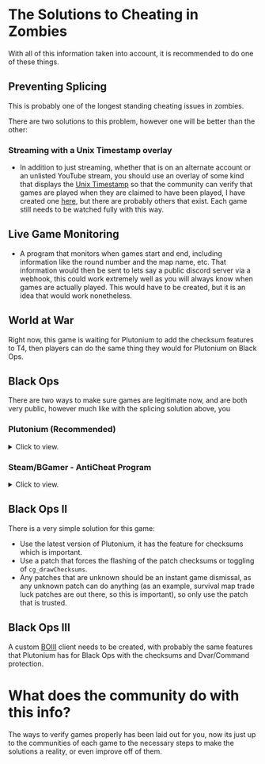 # The Solutions to Cheating in Zombies
With all of this information taken into account, it is recommended to do one of these things.

## Preventing Splicing
This is probably one of the longest standing cheating issues in zombies.

There are two solutions to this problem, however one will be better than the other:

### Streaming with a Unix Timestamp overlay
- In addition to just streaming, whether that is on an alternate account or an unlisted YouTube stream, you should use an overlay of some kind that displays the [Unix Timestamp](https://www.epochconverter.com) so that the community can verify that games are played when they are claimed to have been played, I have created one [here](https://github.com/BlackOpsOne/OBS-Timestamp), but there are probably others that exist. Each game still needs to be watched fully with this way.

## Live Game Monitoring
- A program that monitors when games start and end, including information like the round number and the map name, etc. That information would then be sent to lets say a public discord server via a webhook, this could work extremely well as you will always know when games are actually played. This would have to be created, but it is an idea that would work nonetheless.

## World at War
Right now, this game is waiting for Plutonium to add the checksum features to T4, then players can do the same thing they would for Plutonium on Black Ops.

## Black Ops
There are two ways to make sure games are legitimate now, and are both very public, however much like with the splicing solution above, you 

### Plutonium (Recommended)
<details>
  <summary>Click to view.</summary>
  
As of [r4811](https://plutonium.pw/docs/changelog/#r4811---t5-refactor), Plutonium for BO1 has been redone, and all issues that made the client not legit for runs in the past have been fixed.

You may be asking why would you ever use Plutonium for BO1? Because it quite literally has ways to catch cheating:

- `cg_drawChecksums` command, this will take all of the files loaded by the game and create unique hashes based on that information, this can verify if a player is patching at all, running a mod through the client, or running verified patches too, for example animated camo patches.
- Dvar/Command protection is in place now for most things, the ones that are protected require `sv_cheats` to be enabled in order to be used, and is reset once cheats is deactivated.
	- They are working on protecting more and adding an indicator for cheats being toggled.

All you have to do is have `cg_drawChecksums` set to `1` at the start of your run once, making sure the text is readable. We would suggest you have it enabled until you get a game going, then toggle it off with a bind once you have a run.

Toggle bind: `bind KEY "toggle cg_drawChecksums 0 1"`

Config path: `%LocalAppData%\Plutonium\storage\t5\players\config.cfg`
</details>

### Steam/BGamer - AntiCheat Program
<details>
  <summary>Click to view.</summary>

I myself have created an [anticheat program](https://github.com/BlackOpsOne/BO1-AntiCheat) that detects everything known and comes with future proofed detections, however requires you to show it's own file properties as part of the verification process, it is not very user friendly because of that, but it gets the job done at the end of day.

</details>

## Black Ops II
There is a very simple solution for this game:
- Use the latest version of Plutonium, it has the feature for checksums which is important.
- Use a patch that forces the flashing of the patch checksums or toggling of `cg_drawChecksums`.
- Any patches that are unknown should be an instant game dismissal, as any unknown patch can do anything (as an example, survival map trade luck patches are out there, so this is important), so only use the patch that is trusted.

## Black Ops III
A custom [BOIII](https://github.com/Ezz-lol/boiii-free) client needs to be created, with probably the same features that Plutonium has for Black Ops with the checksums and Dvar/Command protection.

# What does the community do with this info?
The ways to verify games properly has been laid out for you, now its just up to the communities of each game to the necessary steps to make the solutions a reality, or even improve off of them.